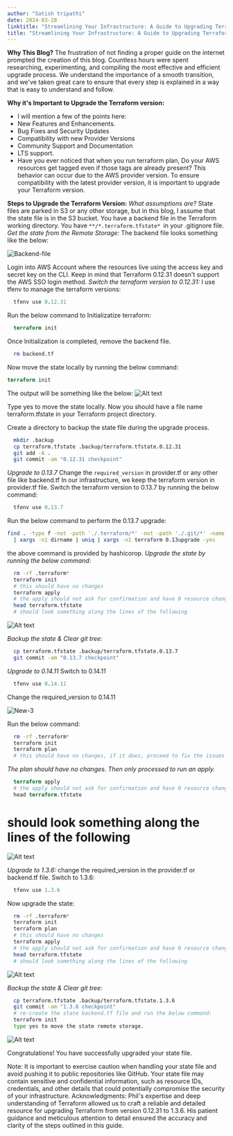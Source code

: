 ```yaml
---
author: "Satish tripathi"
date: 2024-03-28
linktitle: "Streamlining Your Infrastructure: A Guide to Upgrading Terraform state files from Version 0.12.31 to 1.3.6"
title: "Streamlining Your Infrastructure: A Guide to Upgrading Terraform state files from Version 0.12.31 to 1.3.6"
---
```



**Why This Blog?**
The frustration of not finding a proper guide on the internet prompted the creation of this blog. Countless hours were spent researching, experimenting, and compiling the most effective and efficient upgrade process. We understand the importance of a smooth transition, and we've taken great care to ensure that every step is explained in a way that is easy to understand and follow.

**Why it's Important to Upgrade the Terraform version:**
- I will mention a few of the points here:
- New Features and Enhancements.
- Bug Fixes and Security Updates
- Compatibility with new Provider Versions
- Community Support and Documentation
- LTS support.
- Have you ever noticed that when you run terraform plan, Do your AWS resources get tagged even if those tags are already present? This behavior can occur due to the AWS provider version. To ensure compatibility with the latest provider version, it is important to upgrade your Terraform version.

**Steps to Upgrade the Terraform Version:**
*What assumptions are?*
  State files are parked in S3 or any other storage, but in this blog, I assume that the state file is in the S3 bucket.
  You have a backend file in the Terraform working directory.
  You have `**/*.terraform.tfstate* `in your .gitignore file.
  *Get the state from the Remote Storage:*
  The backend file looks something like the below:

  ![Backend-file](/image.png)

  Login into AWS Account where the resources live using the access key and secret key on the CLI. Keep in mind that Terraform 0.12.31 doesn't support the AWS SSO login method.
*Switch the terraform version to 0.12.31:*
I use tfenv to manage the terraform versions:
```terraform
  tfenv use 0.12.31
```

Run the below command to Initializatize terraform:
```terraform
  terraform init
```

Once Initialization is completed, remove the backend file.
```bash
  rm backend.tf
```
Now move the state locally by running the below command:
```terraform
terraform init
```
The output will be something like the below:
![Alt text](/image-1.png)

Type yes to move the state locally. Now you should have a file name terraform.tfstate in your Terraform project directory.

Create a directory to backup the state file during the upgrade process.
```bash
  mkdir .backup
  cp terraform.tfstate .backup/terraform.tfstate.0.12.31
  git add -A .
  git commit -am "0.12.31 checkpoint"
```
*Upgrade to 0.13.7*
Change the `required_version` in provider.tf or any other file like backend.tf
In our infrastructure, we keep the terraform version in provider.tf file.
Switch the terraform version to 0.13.7 by running the below command:
```terraform
  tfenv use 0.13.7
```
Run the below command to perform the 0.13.7 upgrade:
```bash
find . -type f -not -path './.terraform/*' -not -path './.git/*' -name '*.tf' \
  | xargs -n1 dirname | uniq | xargs -n1 terraform 0.13upgrade -yes
```
the above command is provided by hashicorop.
*Upgrade the state by running the below command:*

```bash
  rm -rf .terraform*
  terraform init
  # this should have no changes
  terraform apply
  # the apply should not ask for confirmation and have 0 resource changes
  head terraform.tfstate
  # should look something along the lines of the following
```
![Alt text](/image-2.png)

*Backup the state & Clear git tree:*
```bash
  cp terraform.tfstate .backup/terraform.tfstate.0.13.7
  git commit -am "0.13.7 checkpoint"
```

*Upgrade to 0.14.11*
Switch to 0.14.11
```terraform
  tfenv use 0.14.11
```

Change the required_version to 0.14.11

![New-3](/image-3.png)

Run the below command:
```bash
  rm -rf .terraform*
  terraform init
  terraform plan
  # this should have no changes, if it does, proceed to fix the issues and re-run the commands in the block above.
```
*The plan should have no changes. Then only processed to run an apply.*
```terraform
  terraform apply
  # the apply should not ask for confirmation and have 0 resource changes
  head terraform.tfstate
```
# should look something along the lines of the following

![Alt text](/image-4.png)

*Upgrade to 1.3.6:*
change the required_version in the provider.tf or backend.tf file.
Switch to 1.3.6:
```terraform
  tfenv use 1.3.6
```
Now upgrade the state:
```bash
  rm -rf .terraform*
  terraform init
  terraform plan
  # this should have no changes
  terraform apply
  # the apply should not ask for confirmation and have 0 resource changes
  head terraform.tfstate
  # should look something along the lines of the following
```
![Alt text](/image-5.png)

*Backup the state & Clear git tree:*

```bash
  cp terraform.tfstate .backup/terraform.tfstate.1.3.6
  git commit -am "1.3.6 checkpoint"
  # re-create the state backend.tf file and run the below command:
  terraform init
  type yes to move the state remote storage.
```
![Alt text](/image-6.png)

Congratulations! You have successfully upgraded your state file.


Note: It is important to exercise caution when handling your state file and avoid pushing it to public repositories like GitHub. Your state file may contain sensitive and confidential information, such as resource IDs, credentials, and other details that could potentially compromise the security of your infrastructure.
Acknowledgments: Phil's expertise and deep understanding of Terraform allowed us to craft a reliable and detailed resource for upgrading Terraform from version 0.12.31 to 1.3.6. His patient guidance and meticulous attention to detail ensured the accuracy and clarity of the steps outlined in this guide.